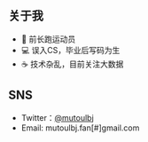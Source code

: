 ## 关于我

- 🏃 前长跑运动员
- 💻 误入CS，毕业后写码为生
- ☕️  技术杂乱，目前关注大数据

## SNS

- Twitter：[@mutoulbj](https://twitter.com/mutoulbj/)
- Email:  mutoulbj.fan[#]gmail.com